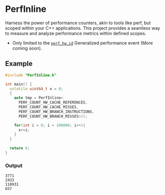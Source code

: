 # PerfInline
Harness the power of performance counters, akin to tools like perf, but scoped within your C++ applications. This project provides a seamless way to measure and analyze performance metrics within defined scopes.
- Only limited to the [`perf_hw_id`](https://sites.uclouvain.be/SystInfo/usr/include/linux/perf_event.h.html) Generalized performance event (More coming soon).

## Example
```cpp
#include "PerfInline.h"

int main() {
  volatile uint64_t x = 0;
  {
    auto tmp = PerfInline<
      PERF_COUNT_HW_CACHE_REFERENCES,
      PERF_COUNT_HW_CACHE_MISSES,
      PERF_COUNT_HW_BRANCH_INSTRUCTIONS,
      PERF_COUNT_HW_BRANCH_MISSES>();

    for(int i = 0; i < 100000; i++){
      x+=i;
    }
  }
  
  return 0;
}
```
### Output
```
3771
2433
110931
657
```
